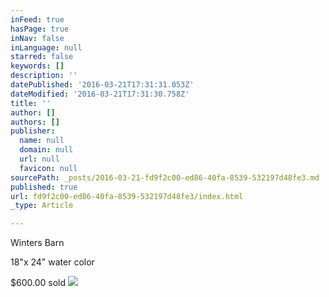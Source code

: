 ```yaml
---
inFeed: true
hasPage: true
inNav: false
inLanguage: null
starred: false
keywords: []
description: ''
datePublished: '2016-03-21T17:31:31.053Z'
dateModified: '2016-03-21T17:31:30.758Z'
title: ''
author: []
authors: []
publisher:
  name: null
  domain: null
  url: null
  favicon: null
sourcePath: _posts/2016-03-21-fd9f2c00-ed86-40fa-8539-532197d48fe3.md
published: true
url: fd9f2c00-ed86-40fa-8539-532197d48fe3/index.html
_type: Article

---
```

Winters Barn

18"x 24" water color

$600.00 sold
![](https://the-grid-user-content.s3-us-west-2.amazonaws.com/6ffe164f-7f5c-4357-8efb-7f92ab64b7e4.jpg)